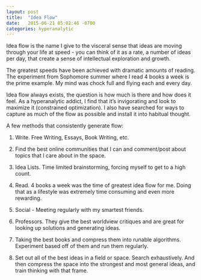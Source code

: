 ```yaml
---
layout: post
title:  "Idea Flow"
date:   2015-06-21 05:02:46 -0700
categories: hyperanalytic
---
```



Idea flow is the name I give to the visceral sense that ideas are moving through your life at speed - you can think of it as a rate, a number of ideas per day, that create a sense of intellectual exploration and growth.

The greatest speeds have been achieved with dramatic amounts of reading. The experiment from Sophomore summer where I read 4 books a week is the prime example. My mind was chock full and flying each and every day.

Idea flow always exists, the question is how much is there and how does it feel. As a hyperanalytic addict, I find that it’s invigorating and look to maximize it (constrained optimization). I also have searched for ways to capture as much of the flow as possible and install it into habitual thought.

A few methods that consistently generate flow:


1. Write. Free Writing, Essays, Book Writing, etc.

2. Find the best online communities that I can and comment/post about topics that I care about in the space.

3. Idea Lists. Time limited brainstorming, forcing myself to get to a high count.

4. Read. 4 books a week was the time of greatest idea flow for me. Doing that as a lifestyle was extremely time consuming and even more rewarding.

5. Social - Meeting regularly with my smartest friends. 

6. Professors. They give the best worldview critiques and are great for looking up solutions and generating ideas.

7. Taking the best books and compress them into runable algorithms. Experiment based off of them and run them regularly.

8. Set out all of the best ideas in a field or space. Search exhaustively. And then compress the space into the strongest and most general ideas, and train thinking with that frame.


<!-- Check out the [Jekyll docs][jekyll-docs] for more info on how to get the most out of Jekyll. File all bugs/feature requests at [Jekyll’s GitHub repo][jekyll-gh]. If you have questions, you can ask them on [Jekyll Talk][jekyll-talk].

[jekyll-docs]: https://jekyllrb.com/docs/home
[jekyll-gh]:   https://github.com/jekyll/jekyll
[jekyll-talk]: https://talk.jekyllrb.com/ -->
